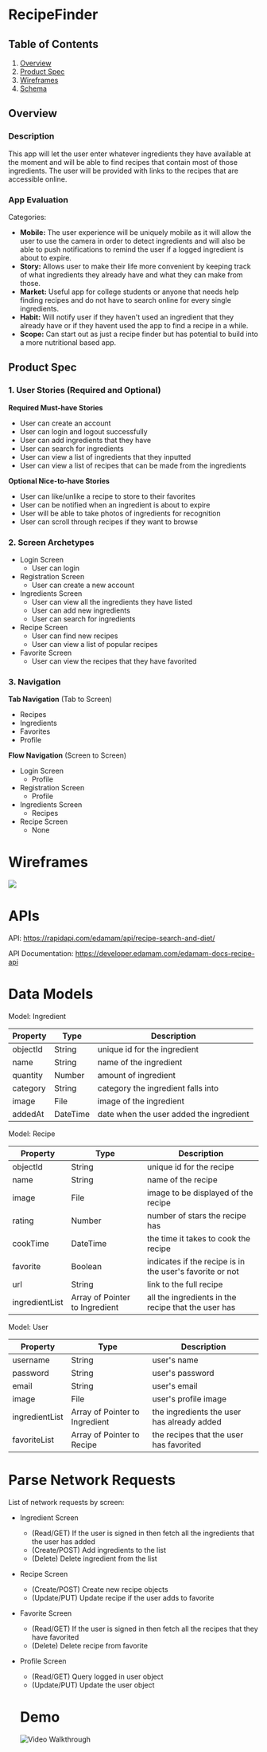 # RecipeFinder

## Table of Contents
1. [Overview](#Overview)
1. [Product Spec](#Product-Spec)
1. [Wireframes](#Wireframes)
2. [Schema](#Data-Models)

## Overview
### Description
This app will let the user enter whatever ingredients they have available at the moment and will be able to find recipes that contain most of those ingredients. The user will be provided with links to the recipes that are accessible online. 

### App Evaluation
Categories:
- **Mobile:** The user experience will be uniquely mobile as it will allow the user to use the camera in order to detect ingredients and will also be able to push notifications to remind the user if a logged ingredient is about to expire.
- **Story:** Allows user to make their life more convenient by keeping track of what ingredients they already have and what they can make from those.
- **Market:** Useful app for college students or anyone that needs help finding recipes and do not have to search online for every single ingredients.
- **Habit:** Will notify user if they haven't used an ingredient that they already have or if they havent used the app to find a recipe in a while.
- **Scope:** Can start out as just a recipe finder but has potential to build into a more nutritional based app.

## Product Spec

### 1. User Stories (Required and Optional)

**Required Must-have Stories**

* User can create an account
* User can login and logout successfully 
* User can add ingredients that they have
* User can search for ingredients
* User can view a list of ingredients that they inputted
* User can view a list of recipes that can be made from the ingredients


**Optional Nice-to-have Stories**

* User can like/unlike a recipe to store to their favorites
* User can be notified when an ingredient is about to expire
* User will be able to take photos of ingredients for recognition
* User can scroll through recipes if they want to browse

### 2. Screen Archetypes

* Login Screen
    * User can login
* Registration Screen
    * User can create a new account
* Ingredients Screen
    * User can view all the ingredients they have listed
    * User can add new ingredients
    * User can search for ingredients
* Recipe Screen
    * User can find new recipes
    * User can view a list of popular recipes
* Favorite Screen
    * User can view the recipes that they have favorited

### 3. Navigation

**Tab Navigation** (Tab to Screen)

* Recipes
* Ingredients
* Favorites
* Profile

**Flow Navigation** (Screen to Screen)

* Login Screen
   * Profile
* Registration Screen
   * Profile
* Ingredients Screen
    * Recipes 
* Recipe Screen
    * None

# Wireframes
![](https://i.imgur.com/dyoTBqT.jpg)

# APIs
API: 
https://rapidapi.com/edamam/api/recipe-search-and-diet/

API Documentation:
https://developer.edamam.com/edamam-docs-recipe-api

# Data Models
Model: Ingredient

| Property | Type   | Description |
| -------- | ------ | -------- |
| objectId | String | unique id for the ingredient |
| name     | String | name of the ingredient |
| quantity | Number | amount of ingredient|
| category | String | category the ingredient falls into|
|image | File | image of the ingredient
| addedAt | DateTime | date when the user added the ingredient

Model: Recipe

| Property | Type | Description |
| -------- | -------- | -------- |
| objectId | String   | unique id for the recipe |
| name | String | name of the recipe|
| image | File | image to be displayed of the recipe|
| rating | Number | number of stars the recipe has
| cookTime | DateTime | the time it takes to cook the recipe|
| favorite | Boolean | indicates if the recipe is in the user's favorite or not
| url | String | link to the full recipe
| ingredientList | Array of Pointer to Ingredient | all the ingredients in the recipe that the user has

Model: User


| Property | Type  | Description |
| -------- | -------- | -------- |
| username | String   | user's name |
| password | String | user's password | 
| email | String | user's email |
| image | File | user's profile image |
| ingredientList | Array of Pointer to Ingredient | the ingredients the user has already added|
| favoriteList | Array of Pointer to Recipe | the recipes that the user has favorited



# Parse Network Requests
List of network requests by screen:

* Ingredient Screen
    * (Read/GET) If the user is signed in then fetch all the ingredients that the user has added
    * (Create/POST) Add ingredients to the list
    * (Delete) Delete ingredient from the list
* Recipe Screen
    * (Create/POST) Create new recipe objects
    * (Update/PUT) Update recipe if the user adds to favorite
* Favorite Screen
    * (Read/GET) If the user is signed in then fetch all the recipes that they have favorited
    * (Delete) Delete recipe from favorite
* Profile Screen
    * (Read/GET) Query logged in user object
    * (Update/PUT) Update the user object
    
    
    # Demo
    <img src='./demo.gif?raw=true' title='Video Walkthrough' width='' alt='Video Walkthrough' />


